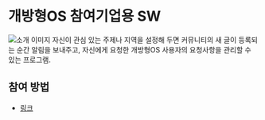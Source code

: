 # **개방형OS 참여기업용 SW**
![소개 이미지](/democratization-expertise/images/business.png "소개 이미지")
자신이 관심 있는 주제나 지역을 설정해 두면 커뮤니티의 새 글이 등록되는 순간 알림을 보내주고, 자신에게 요청한 개방형OS 사용자의 요청사항을 관리할 수 있는 프로그램.


## 참여 방법
* [링크](https://github.com/hamonikr/democratization-expertise/blob/master/CONTRIBUTING.md)
